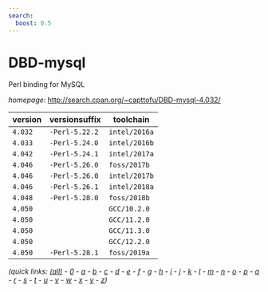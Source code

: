 ```yaml
---
search:
  boost: 0.5
---
```

# DBD-mysql

Perl binding for MySQL

*homepage*: <http://search.cpan.org/~capttofu/DBD-mysql-4.032/>

version | versionsuffix | toolchain
--------|---------------|----------
``4.032`` | ``-Perl-5.22.2`` | ``intel/2016a``
``4.033`` | ``-Perl-5.24.0`` | ``intel/2016b``
``4.042`` | ``-Perl-5.24.1`` | ``intel/2017a``
``4.046`` | ``-Perl-5.26.0`` | ``foss/2017b``
``4.046`` | ``-Perl-5.26.0`` | ``intel/2017b``
``4.046`` | ``-Perl-5.26.1`` | ``intel/2018a``
``4.048`` | ``-Perl-5.28.0`` | ``foss/2018b``
``4.050`` |  | ``GCC/10.2.0``
``4.050`` |  | ``GCC/11.2.0``
``4.050`` |  | ``GCC/11.3.0``
``4.050`` |  | ``GCC/12.2.0``
``4.050`` | ``-Perl-5.28.1`` | ``foss/2019a``


*(quick links: [(all)](../index.md) - [0](../0/index.md) - [a](../a/index.md) - [b](../b/index.md) - [c](../c/index.md) - [d](../d/index.md) - [e](../e/index.md) - [f](../f/index.md) - [g](../g/index.md) - [h](../h/index.md) - [i](../i/index.md) - [j](../j/index.md) - [k](../k/index.md) - [l](../l/index.md) - [m](../m/index.md) - [n](../n/index.md) - [o](../o/index.md) - [p](../p/index.md) - [q](../q/index.md) - [r](../r/index.md) - [s](../s/index.md) - [t](../t/index.md) - [u](../u/index.md) - [v](../v/index.md) - [w](../w/index.md) - [x](../x/index.md) - [y](../y/index.md) - [z](../z/index.md))*

